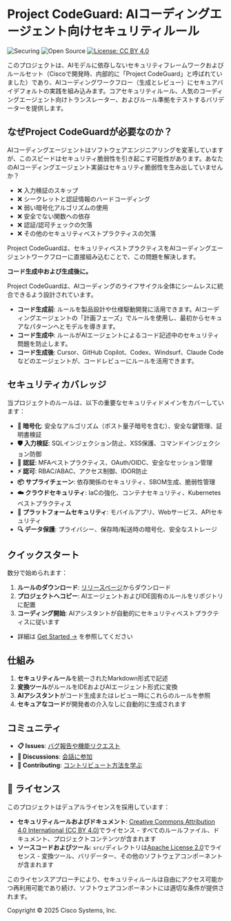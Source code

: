 # Project CodeGuard: AIコーディングエージェント向けセキュリティルール
![Securing](https://img.shields.io/badge/Securing%20AI%20Generated%20Code-green)
![Open Source](https://img.shields.io/badge/Now-Open%20Source-brightgreen)
[![License: CC BY 4.0](https://img.shields.io/badge/License-CC%20BY%204.0-lightgrey.svg)](https://creativecommons.org/licenses/by/4.0/)

このプロジェクトは、AIモデルに依存しないセキュリティフレームワークおよびルールセット（Ciscoで開発時、内部的に「Project CodeGuard」と呼ばれていました）であり、AIコーディングワークフロー（生成とレビュー）にセキュアバイデフォルトの実践を組み込みます。コアセキュリティルール、人気のコーディングエージェント向けトランスレーター、およびルール準拠をテストするバリデーターを提供します。


## なぜProject CodeGuardが必要なのか？

AIコーディングエージェントはソフトウェアエンジニアリングを変革していますが、このスピードはセキュリティ脆弱性を引き起こす可能性があります。あなたのAIコーディングエージェント実装はセキュリティ脆弱性を生み出していませんか？

- ❌ 入力検証のスキップ
- ❌ シークレットと認証情報のハードコーディング
- ❌ 弱い暗号化アルゴリズムの使用
- ❌ 安全でない関数への依存
- ❌ 認証/認可チェックの欠落
- ❌ その他のセキュリティベストプラクティスの欠落

Project CodeGuardは、セキュリティベストプラクティスをAIコーディングエージェントワークフローに直接組み込むことで、この問題を解決します。

**コード生成中および生成後に。**

Project CodeGuardは、AIコーディングのライフサイクル全体にシームレスに統合できるよう設計されています。
- **コード生成前**: ルールを製品設計や仕様駆動開発に活用できます。AIコーディングエージェントの「計画フェーズ」でルールを使用し、最初からセキュアなパターンへとモデルを導きます。
- **コード生成中**: ルールがAIエージェントによるコード記述中のセキュリティ問題を防止します。
- **コード生成後**: Cursor、GitHub Copilot、Codex、Windsurf、Claude Codeなどのエージェントが、コードレビューにルールを活用できます。


## セキュリティカバレッジ

当プロジェクトのルールは、以下の重要なセキュリティドメインをカバーしています：

- **🔐 暗号化**: 安全なアルゴリズム（ポスト量子暗号を含む）、安全な鍵管理、証明書検証
- **🛡️ 入力検証**: SQLインジェクション防止、XSS保護、コマンドインジェクション防御
- **🔑 認証**: MFAベストプラクティス、OAuth/OIDC、安全なセッション管理
- **⚡ 認可**: RBAC/ABAC、アクセス制御、IDOR防止
- **📦 サプライチェーン**: 依存関係のセキュリティ、SBOM生成、脆弱性管理
- **☁️ クラウドセキュリティ**: IaCの強化、コンテナセキュリティ、Kubernetesベストプラクティス
- **📱 プラットフォームセキュリティ**: モバイルアプリ、Webサービス、APIセキュリティ
- **🔍 データ保護**: プライバシー、保存時/転送時の暗号化、安全なストレージ

## クイックスタート

数分で始められます：

1. **ルールのダウンロード**: [リリースページ](https://github.com/project-codeguard/rules/releases)からダウンロード
2. **プロジェクトへコピー**: AIエージェントおよびIDE固有のルールをリポジトリに配置
3. **コーディング開始**: AIアシスタントが自動的にセキュリティベストプラクティスに従います

- 詳細は [Get Started →](https://project-codeguard.org/getting-started/) を参照してください


## 仕組み

1. **セキュリティルール**を統一されたMarkdown形式で記述
2. **変換ツール**がルールをIDEおよびAIエージェント形式に変換
3. **AIアシスタント**がコード生成またはレビュー時にこれらのルールを参照
4. **セキュアなコード**が開発者の介入なしに自動的に生成されます

## コミュニティ

- **📋 Issues**: [バグ報告や機能リクエスト](https://github.com/project-codeguard/rules/issues)
- **💬 Discussions**: [会話に参加](https://github.com/project-codeguard/rules/discussions)
- **🤝 Contributing**: [コントリビュート方法を学ぶ](https://github.com/project-codeguard/rules/blob/main/CONTRIBUTING.md)


## 📄 ライセンス

このプロジェクトはデュアルライセンスを採用しています：

- **セキュリティルールおよびドキュメント**: [Creative Commons Attribution 4.0 International (CC BY 4.0)](https://creativecommons.org/licenses/by/4.0/)でライセンス - すべてのルールファイル、ドキュメント、プロジェクトコンテンツが含まれます
- **ソースコードおよびツール**: `src/`ディレクトリは[Apache License 2.0](src/LICENSE.md)でライセンス - 変換ツール、バリデーター、その他のソフトウェアコンポーネントが含まれます

このライセンスアプローチにより、セキュリティルールは自由にアクセス可能かつ再利用可能であり続け、ソフトウェアコンポーネントには適切な条件が提供されます。


Copyright © 2025 Cisco Systems, Inc.
